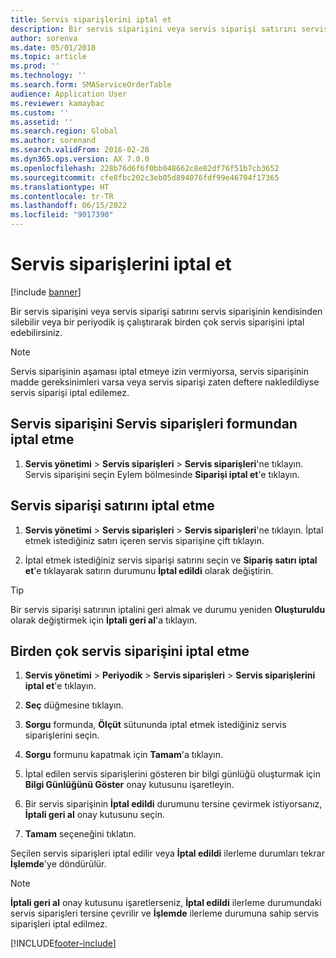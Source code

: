 ```yaml
---
title: Servis siparişlerini iptal et
description: Bir servis siparişini veya servis siparişi satırını servis siparişinin kendisinden silebilir veya bir periyodik iş çalıştırarak birden çok servis siparişini iptal edebilirsiniz.
author: sorenva
ms.date: 05/01/2018
ms.topic: article
ms.prod: ''
ms.technology: ''
ms.search.form: SMAServiceOrderTable
audience: Application User
ms.reviewer: kamaybac
ms.custom: ''
ms.assetid: ''
ms.search.region: Global
ms.author: sorenand
ms.search.validFrom: 2016-02-28
ms.dyn365.ops.version: AX 7.0.0
ms.openlocfilehash: 228b76d6f6f0bb048662c8e82df76f51b7cb3652
ms.sourcegitcommit: cfe8fbc202c3eb05d894076fdf99e46704f17365
ms.translationtype: HT
ms.contentlocale: tr-TR
ms.lasthandoff: 06/15/2022
ms.locfileid: "9017390"
---
```

# <a name="cancel-service-orders"></a>Servis siparişlerini iptal et   

[!include [banner](../includes/banner.md)]


Bir servis siparişini veya servis siparişi satırını servis siparişinin kendisinden silebilir veya bir periyodik iş çalıştırarak birden çok servis siparişini iptal edebilirsiniz.


> [!NOTE]
> <P>Servis siparişinin aşaması iptal etmeye izin vermiyorsa, servis siparişinin madde gereksinimleri varsa veya servis siparişi zaten deftere nakledildiyse servis siparişi iptal edilemez.</P>


## <a name="cancel-a-service-order-in-the-service-orders-form"></a>Servis siparişini Servis siparişleri formundan iptal etme

1.  **Servis yönetimi** \> **Servis siparişleri** \> **Servis siparişleri**'ne tıklayın. Servis siparişini seçin Eylem bölmesinde **Siparişi iptal et**'e tıklayın.

## <a name="cancel-a-service-order-line"></a>Servis siparişi satırını iptal etme

1.  **Servis yönetimi** \> **Servis siparişleri** \> **Servis siparişleri**'ne tıklayın. İptal etmek istediğiniz satırı içeren servis siparişine çift tıklayın.

2.  İptal etmek istediğiniz servis siparişi satırını seçin ve **Sipariş satırı iptal et**'e tıklayarak satırın durumunu **İptal edildi** olarak değiştirin.


> [!TIP]
> <P>Bir servis siparişi satırının iptalini geri almak ve durumu yeniden <STRONG>Oluşturuldu</STRONG> olarak değiştirmek için <STRONG>İptali geri al</STRONG>'a tıklayın.</P>


## <a name="cancel-multiple-service-orders"></a>Birden çok servis siparişini iptal etme

1.  **Servis yönetimi** \> **Periyodik** \> **Servis siparişleri** \> **Servis siparişlerini iptal et**'e tıklayın.

2.  **Seç** düğmesine tıklayın.

3.  **Sorgu** formunda, **Ölçüt** sütununda iptal etmek istediğiniz servis siparişlerini seçin.

4.  **Sorgu** formunu kapatmak için **Tamam**'a tıklayın.

5.  İptal edilen servis siparişlerini gösteren bir bilgi günlüğü oluşturmak için **Bilgi Günlüğünü Göster** onay kutusunu işaretleyin.

6.  Bir servis siparişinin **İptal edildi** durumunu tersine çevirmek istiyorsanız, **İptali geri al** onay kutusunu seçin.

7.  **Tamam** seçeneğini tıklatın.

Seçilen servis siparişleri iptal edilir veya **İptal edildi** ilerleme durumları tekrar **İşlemde**'ye döndürülür.


> [!NOTE]
> <P><STRONG>İptali geri al</STRONG> onay kutusunu işaretlerseniz, <STRONG>İptal edildi</STRONG> ilerleme durumundaki servis siparişleri tersine çevrilir ve <STRONG>İşlemde</STRONG> ilerleme durumuna sahip servis siparişleri iptal edilmez.</P>


  




[!INCLUDE[footer-include](../../includes/footer-banner.md)]